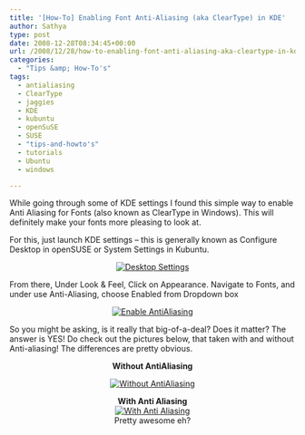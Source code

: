 ```yaml
---
title: '[How-To] Enabling Font Anti-Aliasing (aka ClearType) in KDE'
author: Sathya
type: post
date: 2008-12-28T08:34:45+00:00
url: /2008/12/28/how-to-enabling-font-anti-aliasing-aka-cleartype-in-kde/
categories:
  - "Tips &amp; How-To's"
tags:
  - antialiasing
  - ClearType
  - jaggies
  - KDE
  - kubuntu
  - openSuSE
  - SUSE
  - "tips-and-howto's"
  - tutorials
  - Ubuntu
  - windows

---
```

While going through some of KDE settings I found this simple way to enable Anti Aliasing for Fonts (also known as ClearType in Windows). This will definitely make your fonts more pleasing to look at.

For this, just launch KDE settings &#8211; this is generally known as Configure Desktop in openSUSE or System Settings in Kubuntu.

<!--more-->

<p style="text-align: center">
  <a href="http://sathyasays.com/wp-content/uploads/2008/12/desktopsettings.png"><img class="size-medium wp-image-639 aligncenter" title="Desktop Settings" src="http://sathyasays.com/wp-content/uploads/2008/12/desktopsettings-300x187.png" alt="Desktop Settings"   srcset="https://sathyasays.com/wp-content/uploads/2008/12/desktopsettings-300x187.png 300w, https://sathyasays.com/wp-content/uploads/2008/12/desktopsettings-1024x640.png 1024w, https://sathyasays.com/wp-content/uploads/2008/12/desktopsettings.png 1280w" sizes="(max-width: 300px) 100vw, 300px" /></a>
</p>

From there, Under Look & Feel, Click on Appearance. Navigate to Fonts, and under use Anti-Aliasing, choose Enabled from Dropdown box

<p style="text-align: center">
  <a href="http://sathyasays.com/wp-content/uploads/2008/12/enable-aa.png"><img class="size-medium wp-image-640 aligncenter" title="Enable AntiAliasing" src="http://sathyasays.com/wp-content/uploads/2008/12/enable-aa-300x187.png" alt="Enable AntiAliasing"   srcset="https://sathyasays.com/wp-content/uploads/2008/12/enable-aa-300x187.png 300w, https://sathyasays.com/wp-content/uploads/2008/12/enable-aa-1024x640.png 1024w, https://sathyasays.com/wp-content/uploads/2008/12/enable-aa.png 1280w" sizes="(max-width: 300px) 100vw, 300px" /></a>
</p>

So you might be asking, is it really that big-of-a-deal? Does it matter? The answer is YES! Do check out the pictures below, that taken with and without Anti-aliasing! The differences are pretty obvious.

<p style="text-align: center">
  <strong>Without AntiAliasing</strong>
</p>

<p style="text-align: center">
  <a href="http://sathyasays.com/wp-content/uploads/2008/12/without-aa.png"><img class="size-medium wp-image-641 aligncenter" title="Without AntiAliasing" src="http://sathyasays.com/wp-content/uploads/2008/12/without-aa-300x187.png" alt="Without AntiAliasing"   srcset="https://sathyasays.com/wp-content/uploads/2008/12/without-aa-300x187.png 300w, https://sathyasays.com/wp-content/uploads/2008/12/without-aa-1024x640.png 1024w, https://sathyasays.com/wp-content/uploads/2008/12/without-aa.png 1280w" sizes="(max-width: 300px) 100vw, 300px" /></a>
</p>

<p style="text-align: center;">
  <strong>With Anti Aliasing</strong><br /> <a href="http://sathyasays.com/wp-content/uploads/2008/12/with-aa.png"><img class="size-medium wp-image-642 aligncenter" title="With Anti Aliasing" src="http://sathyasays.com/wp-content/uploads/2008/12/with-aa-300x187.png" alt="With Anti Aliasing"   srcset="https://sathyasays.com/wp-content/uploads/2008/12/with-aa-300x187.png 300w, https://sathyasays.com/wp-content/uploads/2008/12/with-aa-1024x640.png 1024w, https://sathyasays.com/wp-content/uploads/2008/12/with-aa.png 1280w" sizes="(max-width: 300px) 100vw, 300px" /></a><br /> Pretty awesome eh?
</p>
